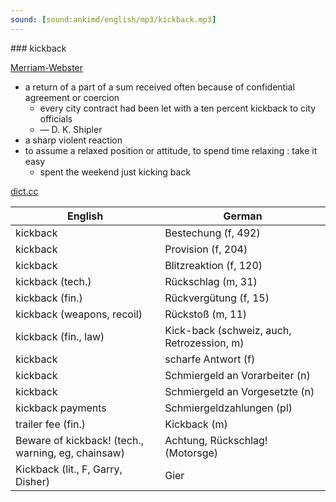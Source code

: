 ```yaml
---
sound: [sound:ankimd/english/mp3/kickback.mp3]
---
```


\### kickback

[Merriam-Webster](https://www.merriam-webster.com/dictionary/kickback)

- a return of a part of a sum received often because of confidential agreement or coercion
    - every city contract had been let with a ten percent kickback to city officials
    - — D. K. Shipler
- a sharp violent reaction
- to assume a relaxed position or attitude, to spend time relaxing : take it easy
    - spent the weekend just kicking back

[dict.cc](https://www.dict.cc/kickback)

| English        | German       |
| -------------- | ------------ |
| kickback | Bestechung (f, 492) |
| kickback | Provision (f, 204) |
| kickback | Blitzreaktion (f, 120) |
| kickback (tech.) | Rückschlag (m, 31) |
| kickback (fin.) | Rückvergütung (f, 15) |
| kickback (weapons, recoil) | Rückstoß (m, 11) |
| kickback (fin., law) | Kick-back (schweiz, auch, Retrozession, m) |
| kickback | scharfe Antwort (f) |
| kickback | Schmiergeld an Vorarbeiter (n) |
| kickback | Schmiergeld an Vorgesetzte (n) |
| kickback payments | Schmiergeldzahlungen (pl) |
| trailer fee (fin.) | Kickback (m) |
| Beware of kickback! (tech., warning, eg, chainsaw) | Achtung, Rückschlag! (Motorsge) |
| Kickback (lit., F, Garry, Disher) | Gier |

